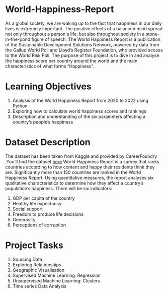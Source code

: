 # World-Happiness-Report

As a global society, we are waking up to the fact that happiness in our daily lives is extremely important. The positive effects of a balanced mind spread not only throughout a person's life, but also throughout society in a stone-in-the-pond figure of speech.
The World Happiness Report is a publication of the Sustainable Development Solutions Network, powered by data from the Gallup World Poll and Lloyd’s Register Foundation, who provided access to the World Risk Poll.
The purpose of this project is to dive in and analyse the happiness score per country around the world and the main characteristics of what forms “Happiness”.

# Learning Objectives
1. Analysis of the World Happiness Report from 2020 to 2022 using Python
2. Exploring how to calculate world happiness scores and rankings
3. Description and understanding of the six parameters affecting a country’s people’s happiness

# Dataset Description
The dataset has been taken from Kaggle and provided by CareerFoundry .You’ll find the dataset [here](https://www.kaggle.com/datasets/mathurinache/world-happiness-report?select=2022.csv)
World Happiness Report is a survey that ranks countries according to how content and happy their residents think they are. Significantly more than 150 countries are ranked in the World Happiness Report. Using quantitative measures, the report analyses six qualitative characteristics to determine how they affect a country’s population’s happiness. There will be six indicators:
1. GDP per capita of the country
2. Healthy life expectancy
3. Social support
4. Freedom to produce life decisions
5. Generosity
6. Perceptions of corruption

# Project Tasks

1. Sourcing Data
2. Exploring Relationships
3. Geographic Visualisation
4. Supervised Machine Learning: Regression
5. Unsupervised Machine Learning: Clusters
6. Time series Data Analysis
